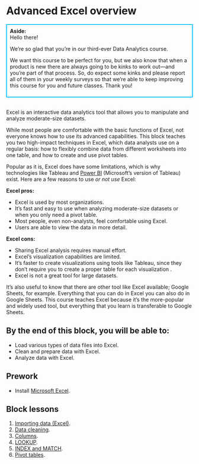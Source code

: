 # Advanced Excel overview

<div class='bg-info' style='padding:8px;border-style:solid;border-width:2px;border-color:#00BFFF'>
<strong>Aside:</strong><br>
Hello there! 

We’re so glad that you’re in our third-ever Data Analytics course. 

We want this course to be perfect for you, but we also know that when a product is new there are always going to be kinks to work out—and you’re part of that process. So, do expect some kinks and please report all of them in your weekly surveys so that we’re able to keep improving this course for you and future classes. Thank you! 
</div>

<br>

Excel is an interactive data analytics tool that allows you to manipulate and analyze moderate-size datasets. 

While most people are comfortable with the basic functions of Excel, not everyone knows how to use its advanced capabilities. This block teaches you two high-impact techniques in Excel, which data analysts use on a regular basis: how to flexibly combine data from different worksheets into one table, and how to create and use pivot tables. 

Popular as it is, Excel does have some limitations, which is why technologies like Tableau and [Power BI](https://powerbi.microsoft.com/en-us/get-started/?&OCID=AID719832_SEM_bHb24t0B&lnkd=Google_PowerBI_Brand&gclid=EAIaIQobChMI9MyU9rqd3gIVCdNkCh0utwIsEAAYASAAEgJk-_D_BwE) (Microsoft’s version of Tableau) exist. Here are a few reasons to use *or not use* Excel: 

**Excel pros:**
* Excel is used by most organizations.
* It’s fast and easy to use when analyzing moderate-size datasets or when you only need a pivot table.
* Most people, even non-analysts, feel comfortable using Excel.
* Users are able to view the data in more detail.

**Excel cons:** 
* Sharing Excel analysis requires manual effort.
* Excel’s visualization capabilities are limited.
* It’s faster to create visualizations using tools like Tableau, since they don’t require you to create a proper table for each visualization .
* Excel is not a great tool for large datasets.

It’s also useful to know that there are other tool like Excel available; Google Sheets, for example. Everything that you can do in Excel you can also do in Google Sheets. This course teaches Excel because it’s the more-popular and widely used tool, but everything that you learn is transferable to Google Sheets.

## By the end of this block, you will be able to:
* Load various types of data files into Excel.
* Clean and prepare data with Excel.
* Analyze data with Excel.

## Prework
* Install [Microsoft Excel](https://products.office.com/en-us/excel). 

## Block lessons
1. [Importing data (Excel)](../excel-lessons/data-importing.md).
2. [Data cleaning](../excel-lessons/data-cleaning.md).
3. [Columns](../excel-lessons/columns.md).
4. [LOOKUP](../excel-lessons/lookups.md).
5. [INDEX and MATCH](../excel-lessons/index-match.md).
6. [Pivot tables](../excel-lessons/pivot-tables.md).
